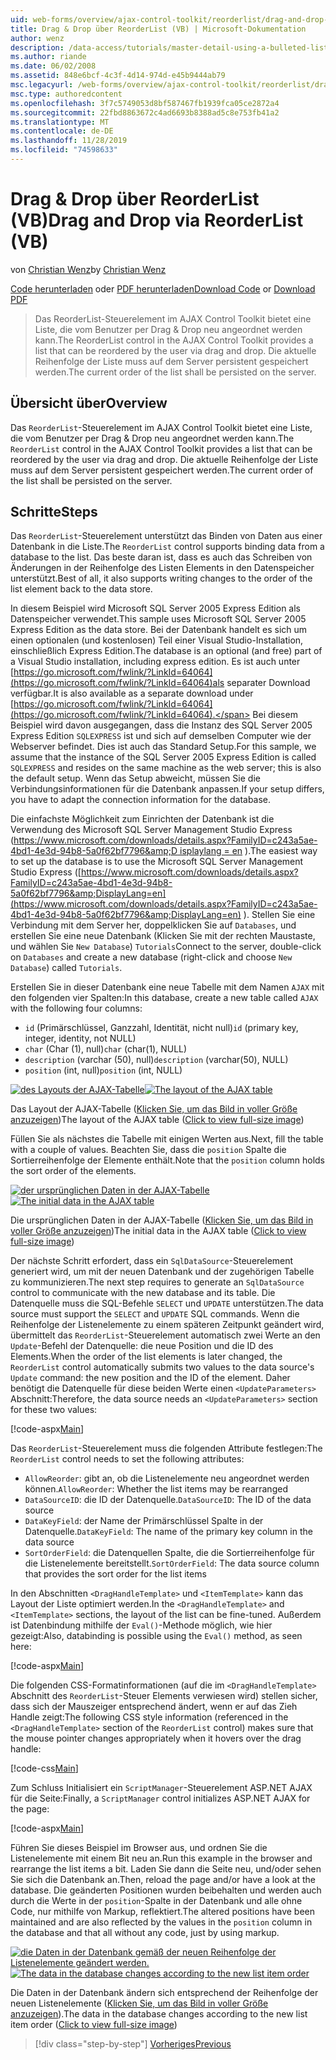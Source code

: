 ```yaml
---
uid: web-forms/overview/ajax-control-toolkit/reorderlist/drag-and-drop-via-reorderlist-vb
title: Drag & Drop über ReorderList (VB) | Microsoft-Dokumentation
author: wenz
description: /data-access/tutorials/master-detail-using-a-bulleted-list-of-master-records-with-a-details-datalist-vb
ms.author: riande
ms.date: 06/02/2008
ms.assetid: 848e6bcf-4c3f-4d14-974d-e45b9444ab79
msc.legacyurl: /web-forms/overview/ajax-control-toolkit/reorderlist/drag-and-drop-via-reorderlist-vb
msc.type: authoredcontent
ms.openlocfilehash: 3f7c5749053d8bf587467fb1939fca05ce2872a4
ms.sourcegitcommit: 22fbd8863672c4ad6693b8388ad5c8e753fb41a2
ms.translationtype: MT
ms.contentlocale: de-DE
ms.lasthandoff: 11/28/2019
ms.locfileid: "74598633"
---
```

# <a name="drag-and-drop-via-reorderlist-vb"></a><span data-ttu-id="084d4-103">Drag & Drop über ReorderList (VB)</span><span class="sxs-lookup"><span data-stu-id="084d4-103">Drag and Drop via ReorderList (VB)</span></span>

<span data-ttu-id="084d4-104">von [Christian Wenz](https://github.com/wenz)</span><span class="sxs-lookup"><span data-stu-id="084d4-104">by [Christian Wenz](https://github.com/wenz)</span></span>

<span data-ttu-id="084d4-105">[Code herunterladen](https://download.microsoft.com/download/9/3/f/93f8daea-bebd-4821-833b-95205389c7d0/ReorderList5.vb.zip) oder [PDF herunterladen](https://download.microsoft.com/download/2/d/c/2dc10e34-6983-41d4-9c08-f78f5387d32b/reorderlist5VB.pdf)</span><span class="sxs-lookup"><span data-stu-id="084d4-105">[Download Code](https://download.microsoft.com/download/9/3/f/93f8daea-bebd-4821-833b-95205389c7d0/ReorderList5.vb.zip) or [Download PDF](https://download.microsoft.com/download/2/d/c/2dc10e34-6983-41d4-9c08-f78f5387d32b/reorderlist5VB.pdf)</span></span>

> <span data-ttu-id="084d4-106">Das ReorderList-Steuerelement im AJAX Control Toolkit bietet eine Liste, die vom Benutzer per Drag & Drop neu angeordnet werden kann.</span><span class="sxs-lookup"><span data-stu-id="084d4-106">The ReorderList control in the AJAX Control Toolkit provides a list that can be reordered by the user via drag and drop.</span></span> <span data-ttu-id="084d4-107">Die aktuelle Reihenfolge der Liste muss auf dem Server persistent gespeichert werden.</span><span class="sxs-lookup"><span data-stu-id="084d4-107">The current order of the list shall be persisted on the server.</span></span>

## <a name="overview"></a><span data-ttu-id="084d4-108">Übersicht über</span><span class="sxs-lookup"><span data-stu-id="084d4-108">Overview</span></span>

<span data-ttu-id="084d4-109">Das `ReorderList`-Steuerelement im AJAX Control Toolkit bietet eine Liste, die vom Benutzer per Drag & Drop neu angeordnet werden kann.</span><span class="sxs-lookup"><span data-stu-id="084d4-109">The `ReorderList` control in the AJAX Control Toolkit provides a list that can be reordered by the user via drag and drop.</span></span> <span data-ttu-id="084d4-110">Die aktuelle Reihenfolge der Liste muss auf dem Server persistent gespeichert werden.</span><span class="sxs-lookup"><span data-stu-id="084d4-110">The current order of the list shall be persisted on the server.</span></span>

## <a name="steps"></a><span data-ttu-id="084d4-111">Schritte</span><span class="sxs-lookup"><span data-stu-id="084d4-111">Steps</span></span>

<span data-ttu-id="084d4-112">Das `ReorderList`-Steuerelement unterstützt das Binden von Daten aus einer Datenbank in die Liste.</span><span class="sxs-lookup"><span data-stu-id="084d4-112">The `ReorderList` control supports binding data from a database to the list.</span></span> <span data-ttu-id="084d4-113">Das beste daran ist, dass es auch das Schreiben von Änderungen in der Reihenfolge des Listen Elements in den Datenspeicher unterstützt.</span><span class="sxs-lookup"><span data-stu-id="084d4-113">Best of all, it also supports writing changes to the order of the list element back to the data store.</span></span>

<span data-ttu-id="084d4-114">In diesem Beispiel wird Microsoft SQL Server 2005 Express Edition als Datenspeicher verwendet.</span><span class="sxs-lookup"><span data-stu-id="084d4-114">This sample uses Microsoft SQL Server 2005 Express Edition as the data store.</span></span> <span data-ttu-id="084d4-115">Bei der Datenbank handelt es sich um einen optionalen (und kostenlosen) Teil einer Visual Studio-Installation, einschließlich Express Edition.</span><span class="sxs-lookup"><span data-stu-id="084d4-115">The database is an optional (and free) part of a Visual Studio installation, including express edition.</span></span> <span data-ttu-id="084d4-116">Es ist auch unter [https://go.microsoft.com/fwlink/?LinkId=64064](https://go.microsoft.com/fwlink/?LinkId=64064)als separater Download verfügbar.</span><span class="sxs-lookup"><span data-stu-id="084d4-116">It is also available as a separate download under [https://go.microsoft.com/fwlink/?LinkId=64064](https://go.microsoft.com/fwlink/?LinkId=64064).</span></span> <span data-ttu-id="084d4-117">Bei diesem Beispiel wird davon ausgegangen, dass die Instanz des SQL Server 2005 Express Edition `SQLEXPRESS` ist und sich auf demselben Computer wie der Webserver befindet. Dies ist auch das Standard Setup.</span><span class="sxs-lookup"><span data-stu-id="084d4-117">For this sample, we assume that the instance of the SQL Server 2005 Express Edition is called `SQLEXPRESS` and resides on the same machine as the web server; this is also the default setup.</span></span> <span data-ttu-id="084d4-118">Wenn das Setup abweicht, müssen Sie die Verbindungsinformationen für die Datenbank anpassen.</span><span class="sxs-lookup"><span data-stu-id="084d4-118">If your setup differs, you have to adapt the connection information for the database.</span></span>

<span data-ttu-id="084d4-119">Die einfachste Möglichkeit zum Einrichten der Datenbank ist die Verwendung des Microsoft SQL Server Management Studio Express ([https://www.microsoft.com/downloads/details.aspx?FamilyID=c243a5ae-4bd1-4e3d-94b8-5a0f62bf7796&amp;D isplaylang = en](https://www.microsoft.com/downloads/details.aspx?FamilyID=c243a5ae-4bd1-4e3d-94b8-5a0f62bf7796&amp;DisplayLang=en) ).</span><span class="sxs-lookup"><span data-stu-id="084d4-119">The easiest way to set up the database is to use the Microsoft SQL Server Management Studio Express ([https://www.microsoft.com/downloads/details.aspx?FamilyID=c243a5ae-4bd1-4e3d-94b8-5a0f62bf7796&amp;DisplayLang=en](https://www.microsoft.com/downloads/details.aspx?FamilyID=c243a5ae-4bd1-4e3d-94b8-5a0f62bf7796&amp;DisplayLang=en) ).</span></span> <span data-ttu-id="084d4-120">Stellen Sie eine Verbindung mit dem Server her, doppelklicken Sie auf `Databases`, und erstellen Sie eine neue Datenbank (Klicken Sie mit der rechten Maustaste, und wählen Sie `New Database`) `Tutorials`</span><span class="sxs-lookup"><span data-stu-id="084d4-120">Connect to the server, double-click on `Databases` and create a new database (right-click and choose `New Database`) called `Tutorials`.</span></span>

<span data-ttu-id="084d4-121">Erstellen Sie in dieser Datenbank eine neue Tabelle mit dem Namen `AJAX` mit den folgenden vier Spalten:</span><span class="sxs-lookup"><span data-stu-id="084d4-121">In this database, create a new table called `AJAX` with the following four columns:</span></span>

- <span data-ttu-id="084d4-122">`id` (Primärschlüssel, Ganzzahl, Identität, nicht null)</span><span class="sxs-lookup"><span data-stu-id="084d4-122">`id` (primary key, integer, identity, not NULL)</span></span>
- <span data-ttu-id="084d4-123">`char` (Char (1), null)</span><span class="sxs-lookup"><span data-stu-id="084d4-123">`char` (char(1), NULL)</span></span>
- <span data-ttu-id="084d4-124">`description` (varchar (50), null)</span><span class="sxs-lookup"><span data-stu-id="084d4-124">`description` (varchar(50), NULL)</span></span>
- <span data-ttu-id="084d4-125">`position` (int, null)</span><span class="sxs-lookup"><span data-stu-id="084d4-125">`position` (int, NULL)</span></span>

<span data-ttu-id="084d4-126">[![des Layouts der AJAX-Tabelle](drag-and-drop-via-reorderlist-vb/_static/image2.png)](drag-and-drop-via-reorderlist-vb/_static/image1.png)</span><span class="sxs-lookup"><span data-stu-id="084d4-126">[![The layout of the AJAX table](drag-and-drop-via-reorderlist-vb/_static/image2.png)](drag-and-drop-via-reorderlist-vb/_static/image1.png)</span></span>

<span data-ttu-id="084d4-127">Das Layout der AJAX-Tabelle ([Klicken Sie, um das Bild in voller Größe anzuzeigen](drag-and-drop-via-reorderlist-vb/_static/image3.png))</span><span class="sxs-lookup"><span data-stu-id="084d4-127">The layout of the AJAX table ([Click to view full-size image](drag-and-drop-via-reorderlist-vb/_static/image3.png))</span></span>

<span data-ttu-id="084d4-128">Füllen Sie als nächstes die Tabelle mit einigen Werten aus.</span><span class="sxs-lookup"><span data-stu-id="084d4-128">Next, fill the table with a couple of values.</span></span> <span data-ttu-id="084d4-129">Beachten Sie, dass die `position` Spalte die Sortierreihenfolge der Elemente enthält.</span><span class="sxs-lookup"><span data-stu-id="084d4-129">Note that the `position` column holds the sort order of the elements.</span></span>

<span data-ttu-id="084d4-130">[![der ursprünglichen Daten in der AJAX-Tabelle](drag-and-drop-via-reorderlist-vb/_static/image5.png)](drag-and-drop-via-reorderlist-vb/_static/image4.png)</span><span class="sxs-lookup"><span data-stu-id="084d4-130">[![The initial data in the AJAX table](drag-and-drop-via-reorderlist-vb/_static/image5.png)](drag-and-drop-via-reorderlist-vb/_static/image4.png)</span></span>

<span data-ttu-id="084d4-131">Die ursprünglichen Daten in der AJAX-Tabelle ([Klicken Sie, um das Bild in voller Größe anzuzeigen](drag-and-drop-via-reorderlist-vb/_static/image6.png))</span><span class="sxs-lookup"><span data-stu-id="084d4-131">The initial data in the AJAX table ([Click to view full-size image](drag-and-drop-via-reorderlist-vb/_static/image6.png))</span></span>

<span data-ttu-id="084d4-132">Der nächste Schritt erfordert, dass ein `SqlDataSource`-Steuerelement generiert wird, um mit der neuen Datenbank und der zugehörigen Tabelle zu kommunizieren.</span><span class="sxs-lookup"><span data-stu-id="084d4-132">The next step requires to generate an `SqlDataSource` control to communicate with the new database and its table.</span></span> <span data-ttu-id="084d4-133">Die Datenquelle muss die SQL-Befehle `SELECT` und `UPDATE` unterstützen.</span><span class="sxs-lookup"><span data-stu-id="084d4-133">The data source must support the `SELECT` and `UPDATE` SQL commands.</span></span> <span data-ttu-id="084d4-134">Wenn die Reihenfolge der Listenelemente zu einem späteren Zeitpunkt geändert wird, übermittelt das `ReorderList`-Steuerelement automatisch zwei Werte an den `Update`-Befehl der Datenquelle: die neue Position und die ID des Elements.</span><span class="sxs-lookup"><span data-stu-id="084d4-134">When the order of the list elements is later changed, the `ReorderList` control automatically submits two values to the data source's `Update` command: the new position and the ID of the element.</span></span> <span data-ttu-id="084d4-135">Daher benötigt die Datenquelle für diese beiden Werte einen `<UpdateParameters>` Abschnitt:</span><span class="sxs-lookup"><span data-stu-id="084d4-135">Therefore, the data source needs an `<UpdateParameters>` section for these two values:</span></span>

[!code-aspx[Main](drag-and-drop-via-reorderlist-vb/samples/sample1.aspx)]

<span data-ttu-id="084d4-136">Das `ReorderList`-Steuerelement muss die folgenden Attribute festlegen:</span><span class="sxs-lookup"><span data-stu-id="084d4-136">The `ReorderList` control needs to set the following attributes:</span></span>

- <span data-ttu-id="084d4-137">`AllowReorder`: gibt an, ob die Listenelemente neu angeordnet werden können.</span><span class="sxs-lookup"><span data-stu-id="084d4-137">`AllowReorder`: Whether the list items may be rearranged</span></span>
- <span data-ttu-id="084d4-138">`DataSourceID`: die ID der Datenquelle.</span><span class="sxs-lookup"><span data-stu-id="084d4-138">`DataSourceID`: The ID of the data source</span></span>
- <span data-ttu-id="084d4-139">`DataKeyField`: der Name der Primärschlüssel Spalte in der Datenquelle.</span><span class="sxs-lookup"><span data-stu-id="084d4-139">`DataKeyField`: The name of the primary key column in the data source</span></span>
- <span data-ttu-id="084d4-140">`SortOrderField`: die Datenquellen Spalte, die die Sortierreihenfolge für die Listenelemente bereitstellt.</span><span class="sxs-lookup"><span data-stu-id="084d4-140">`SortOrderField`: The data source column that provides the sort order for the list items</span></span>

<span data-ttu-id="084d4-141">In den Abschnitten `<DragHandleTemplate>` und `<ItemTemplate>` kann das Layout der Liste optimiert werden.</span><span class="sxs-lookup"><span data-stu-id="084d4-141">In the `<DragHandleTemplate>` and `<ItemTemplate>` sections, the layout of the list can be fine-tuned.</span></span> <span data-ttu-id="084d4-142">Außerdem ist Datenbindung mithilfe der `Eval()`-Methode möglich, wie hier gezeigt:</span><span class="sxs-lookup"><span data-stu-id="084d4-142">Also, databinding is possible using the `Eval()` method, as seen here:</span></span>

[!code-aspx[Main](drag-and-drop-via-reorderlist-vb/samples/sample2.aspx)]

<span data-ttu-id="084d4-143">Die folgenden CSS-Formatinformationen (auf die im `<DragHandleTemplate>` Abschnitt des `ReorderList`-Steuer Elements verwiesen wird) stellen sicher, dass sich der Mauszeiger entsprechend ändert, wenn er auf das Zieh Handle zeigt:</span><span class="sxs-lookup"><span data-stu-id="084d4-143">The following CSS style information (referenced in the `<DragHandleTemplate>` section of the `ReorderList` control) makes sure that the mouse pointer changes appropriately when it hovers over the drag handle:</span></span>

[!code-css[Main](drag-and-drop-via-reorderlist-vb/samples/sample3.css)]

<span data-ttu-id="084d4-144">Zum Schluss Initialisiert ein `ScriptManager`-Steuerelement ASP.NET AJAX für die Seite:</span><span class="sxs-lookup"><span data-stu-id="084d4-144">Finally, a `ScriptManager` control initializes ASP.NET AJAX for the page:</span></span>

[!code-aspx[Main](drag-and-drop-via-reorderlist-vb/samples/sample4.aspx)]

<span data-ttu-id="084d4-145">Führen Sie dieses Beispiel im Browser aus, und ordnen Sie die Listenelemente mit einem Bit neu an.</span><span class="sxs-lookup"><span data-stu-id="084d4-145">Run this example in the browser and rearrange the list items a bit.</span></span> <span data-ttu-id="084d4-146">Laden Sie dann die Seite neu, und/oder sehen Sie sich die Datenbank an.</span><span class="sxs-lookup"><span data-stu-id="084d4-146">Then, reload the page and/or have a look at the database.</span></span> <span data-ttu-id="084d4-147">Die geänderten Positionen wurden beibehalten und werden auch durch die Werte in der `position`-Spalte in der Datenbank und alle ohne Code, nur mithilfe von Markup, reflektiert.</span><span class="sxs-lookup"><span data-stu-id="084d4-147">The altered positions have been maintained and are also reflected by the values in the `position` column in the database and that all without any code, just by using markup.</span></span>

<span data-ttu-id="084d4-148">[![die Daten in der Datenbank gemäß der neuen Reihenfolge der Listenelemente geändert werden.](drag-and-drop-via-reorderlist-vb/_static/image8.png)](drag-and-drop-via-reorderlist-vb/_static/image7.png)</span><span class="sxs-lookup"><span data-stu-id="084d4-148">[![The data in the database changes according to the new list item order](drag-and-drop-via-reorderlist-vb/_static/image8.png)](drag-and-drop-via-reorderlist-vb/_static/image7.png)</span></span>

<span data-ttu-id="084d4-149">Die Daten in der Datenbank ändern sich entsprechend der Reihenfolge der neuen Listenelemente ([Klicken Sie, um das Bild in voller Größe anzuzeigen](drag-and-drop-via-reorderlist-vb/_static/image9.png)).</span><span class="sxs-lookup"><span data-stu-id="084d4-149">The data in the database changes according to the new list item order ([Click to view full-size image](drag-and-drop-via-reorderlist-vb/_static/image9.png))</span></span>

> [!div class="step-by-step"]
> [<span data-ttu-id="084d4-150">Vorheriges</span><span class="sxs-lookup"><span data-stu-id="084d4-150">Previous</span></span>](using-postbacks-with-reorderlist-vb.md)
